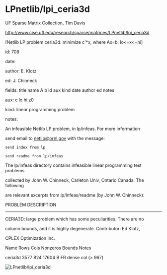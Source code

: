 # LPnetlib/lpi_ceria3d

 UF Sparse Matrix Collection, Tim Davis

 http://www.cise.ufl.edu/research/sparse/matrices/LPnetlib/lpi_ceria3d

 [Netlib LP problem ceria3d: minimize c'*x, where Ax=b, lo<=x<=hi]

 id: 708

 date: 

 author: E. Klotz

 ed: J. Chinneck

 fields: title name A b id aux kind date author ed notes

 aux: c lo hi z0

 kind: linear programming problem

 notes:

 An infeasible Netlib LP problem, in lp/infeas.  For more information        

 send email to netlib@ornl.gov with the message:                             

                                                                             

 	send index from lp                                                         

 	send readme from lp/infeas                                                 

                                                                             

 The lp/infeas directory contains infeasible linear programming test problems

 collected by John W. Chinneck, Carleton Univ, Ontario Canada.  The following

 are relevant excerpts from lp/infeas/readme (by John W. Chinneck):          

                                                                             

 PROBLEM DESCRIPTION                                                         

 -------------------                                                         

                                                                             

 CERIA3D:  large problem which has some peculiarities.  There are no         

 column bounds, and it is highly degenerate.  Contributor:  Ed Klotz,        

 CPLEX Optimization Inc.                                                     

                                                                             

 Name       Rows   Cols   Nonzeros Bounds      Notes                         

 ceria3d    3577    824    17604   B FR         dense col (> 967)            

                                                                             

![LPnetlib/lpi_ceria3d](http://yifanhu.net/GALLERY/GRAPHS/GIF_SMALL/LPnetlib@lpi_ceria3d.gif)
